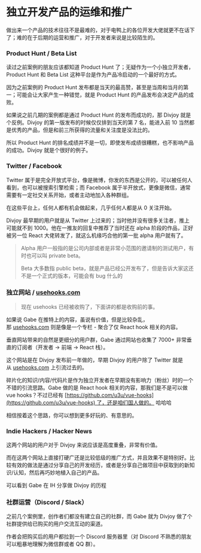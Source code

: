 # 独立开发产品的运维和推广

做出来一个产品的技术往往不是最难的，对于电鸭上的各位开发大佬就更不在话下了；难的在于后期的运营和推广，对于开发者来说是比较陌生的。

### **Product Hunt / Beta List**

读过之前案例的朋友应该都知道 Product Hunt 了；无疑作为一个小独立开发者，Product Hunt 和 Beta List 这种平台是作为产品冷启动的一个最好的方式。

因为之前案例的 Product Hunt 发布都是当天的最高赞，甚至是当周和当月的第一；可能会让大家产生一种错觉，就是 Product Hunt 的产品发布会决定产品的成败。

如果说之前几期的案例都是通过 Product Hunt 的发布而成功的，那 Divjoy 就是个反例。Divjoy 的第一版发布的时候仅仅排到当天的第 7 名，能进入前 10 当然都是优秀的产品，但是和前三所获得的流量和关注度是没法比的。

所以 Product Hunt 的排名成绩并不是一切，即使发布成绩很糟糕，也不影响产品的成功。Divjoy 就是个很好的例子。

### **Twitter / Facebook**

Twitter 属于是完全开放式平台，像是微博，你发的东西是公开的，可以被任何人看到，也可以被搜索引擎检索；而 Facebook 属于半开放式，更像是微信，通常需要有一定社交关系开始，或者主动地加入各种群组。

在这些平台上，任何人都有机会做起来，几乎任何人都是从 0 关注开始。

Divjoy 最早期的用户就是从 Twitter 上过来的；当时他并没有很多关注者，推上可能就不到 1000。他在一推友的回复中推荐了当时还在 alpha 阶段的作品，正好被另一位 React 大佬转发了，就这么机缘巧合他的第一批 alpha 用户就有了。

> Alpha 用户一般指的是公司内部或者是非常小范围的邀请制的测试用户，有时也可以叫 private beta。
> 
> 
> Beta 大多数指 public beta，就是产品已经公开发布了，但是告诉大家这还不是一个正式的版本，可能会有 bug 什么的
> 

### **独立网站 / [usehooks.com](http://usehooks.com/)**

> 现在 usehooks 已经被收购了，下面讲的都是收购前的事。
> 

如果说 Gabe 在推特上的内容，虽说有价值，但是比较杂乱，那 [usehooks.com](http://usehooks.com/) 则是像是一个专栏 - 聚合了仅 React hook 相关的内容。

垂直网站带来的自然是更细分的用户群，Gabe 通过网站也收集了 7000+ 非常垂直的订阅者（开发者 → 前端 → React 栈）。

这个网站是在 Divjoy 发布前一年做的，早期 Divjoy 的用户除了 Twitter 就是从 [usehooks.com](http://usehooks.com/) 上引流过去的。

碎片化的知识/内容/代码片是作为独立开发者在早期没有影响力（粉丝）时的一个不错的引流思路。Gabe 做的是 React hook 相关的内容，那我们是不是可以做 vue hooks？不过已经有 [https://github.com/u3u/vue-hooks](https://github.com/u3u/vue-hooks) 了，还是咱们国人做的。 哈哈哈

相信按着这个思路，你可以想到更多好玩的、有意思的。

### **Indie Hackers / Hacker News**

这两个网站的用户对于 Divjoy 来说应该是高度重叠，非常有价值。

而在这两个网站上直接打硬广还是比较低级的推广方式，并且效果不是特别好。比较有效的做法是通过分享自己的开发经历，或者是分享自己做项目中获取到的新知识/认知，然后再巧妙地植入自己的产品。

可以看到 Gabe 在 IH 分享做 Divjoy 的历程

### **社群运营（Discord / Slack）**

之前几个案例里，创作者们都没有建立自己的社群，而 Gabe 就为 Divjoy 做了个社群提供给已购买的用户交流互动的渠道。

作者会把购买后的用户都拉到一个 Discord 服务器里（对 Discord 不熟悉的朋友可以粗暴地理解为微信群或者 QQ 群）。